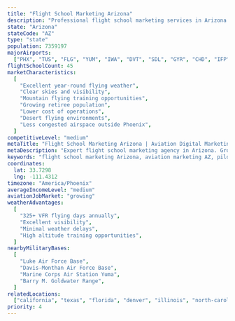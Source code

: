 ```yaml
---
title: "Flight School Marketing Arizona"
description: "Professional flight school marketing services in Arizona. Help your aviation academy succeed in the Grand Canyon State's ideal training environment with expert digital marketing."
state: "Arizona"
stateCode: "AZ"
type: "state"
population: 7359197
majorAirports:
  ["PHX", "TUS", "FLG", "YUM", "IWA", "DVT", "SDL", "GYR", "CHD", "IFP"]
flightSchoolCount: 45
marketCharacteristics:
  [
    "Excellent year-round flying weather",
    "Clear skies and visibility",
    "Mountain flying training opportunities",
    "Growing retiree population",
    "Lower cost of operations",
    "Desert flying environments",
    "Less congested airspace outside Phoenix",
  ]
competitiveLevel: "medium"
metaTitle: "Flight School Marketing Arizona | Aviation Digital Marketing AZ"
metaDescription: "Expert flight school marketing agency in Arizona. Grow your AZ aviation academy with proven digital marketing strategies. Serving Phoenix, Tucson, Flagstaff."
keywords: "flight school marketing Arizona, aviation marketing AZ, pilot training marketing Arizona, flight school SEO Arizona, aviation advertising Arizona"
coordinates:
  lat: 33.7298
  lng: -111.4312
timezone: "America/Phoenix"
averageIncomeLevel: "medium"
aviationJobMarket: "growing"
weatherAdvantages:
  [
    "325+ VFR flying days annually",
    "Excellent visibility",
    "Minimal weather delays",
    "High altitude training opportunities",
  ]
nearbyMilitaryBases:
  [
    "Luke Air Force Base",
    "Davis-Monthan Air Force Base",
    "Marine Corps Air Station Yuma",
    "Barry M. Goldwater Range",
  ]
relatedLocations:
  ["california", "texas", "florida", "denver", "illinois", "north-carolina"]
priority: 4
---
```

